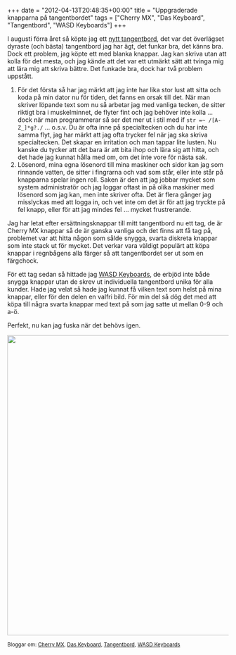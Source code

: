+++
date = "2012-04-13T20:48:35+00:00"
title = "Uppgraderade knapparna på tangentbordet"
tags = ["Cherry MX", "Das Keyboard", "Tangentbord", "WASD Keyboards"]
+++

I augusti förra året så köpte jag ett [nytt tangentbord][1], det var det överlägset dyraste (och bästa) tangentbord jag har ägt, det funkar bra, det känns bra. Dock ett problem, jag köpte ett med blanka knappar. Jag kan skriva utan att kolla för det mesta, och jag kände att det var ett utmärkt sätt att tvinga mig att lära mig att skriva bättre. Det funkade bra, dock har två problem uppstått.

1.  För det första så har jag märkt att jag inte har lika stor lust att sitta och koda på min dator nu för tiden, det fanns en orsak till det. När man skriver löpande text som nu så arbetar jag med vanliga tecken, de sitter riktigt bra i muskelminnet, de flyter fint och jag behöver inte kolla &#8230; dock när man programmerar så ser det mer ut i stil med if `str =~ /[A-Z_]*g?./` &#8230; o.s.v. Du är ofta inne på specialtecken och du har inte samma flyt, jag har märkt att jag ofta trycker fel när jag ska skriva specialtecken. Det skapar en irritation och man tappar lite lusten. Nu kanske du tycker att det bara är att bita ihop och lära sig att hitta, och det hade jag kunnat hålla med om, om det inte vore för nästa sak.
2.  Lösenord, mina egna lösenord till mina maskiner och sidor kan jag som rinnande vatten, de sitter i fingrarna och vad som står, eller inte står på knapparna spelar ingen roll. Saken är den att jag jobbar mycket som system administratör och jag loggar oftast in på olika maskiner med lösenord som jag kan, men inte skriver ofta. Det är flera gånger jag misslyckas med att logga in, och vet inte om det är för att jag tryckte på fel knapp, eller för att jag mindes fel &#8230; mycket frustrerande.

Jag har letat efter ersättningsknappar till mitt tangentbord nu ett tag, de är Cherry MX knappar så de är ganska vanliga och det finns att få tag på, problemet var att hitta någon som sålde snygga, svarta diskreta knappar som inte stack ut för mycket. Det verkar vara väldigt populärt att köpa knappar i regnbågens alla färger så att tangentbordet ser ut som en färgchock.

För ett tag sedan så hittade jag [WASD Keyboards][2], de erbjöd inte både snygga knappar utan de skrev ut individuella tangentbord unika för alla kunder. Hade jag velat så hade jag kunnat få vilken text som helst på mina knappar, eller för den delen en valfri bild. För min del så dög det med att köpa till några svarta knappar med text på som jag satte ut mellan 0-9 och a-ö.

Perfekt, nu kan jag fuska när det behövs igen.

[<img class="aligncenter size-large wp-image-1155" title="visa-tbord" src="http://cdn.junkpile.se/2012/04/visa-tbord-1024x682.jpg" alt="" width="1024" height="682" />][3]

<small> <p class='technorati-tags'>
  Bloggar om: <a class='technorati-link' href='http://bloggar.se/om/Cherry+MX' rel='tag' target='_self'>Cherry MX</a>, <a class='technorati-link' href='http://bloggar.se/om/Das+Keyboard' rel='tag' target='_self'>Das Keyboard</a>, <a class='technorati-link' href='http://bloggar.se/om/Tangentbord' rel='tag' target='_self'>Tangentbord</a>, <a class='technorati-link' href='http://bloggar.se/om/WASD+Keyboards' rel='tag' target='_self'>WASD Keyboards</a>
</p></small>

 [1]: http://nsg.cc/2011/08/02/hur-mycket-ska-man-lagga-pa-ett-tangentbord/
 [2]: http://www.wasdkeyboards.com/
 [3]: http://cdn.junkpile.se/2012/04/visa-tbord.jpg
